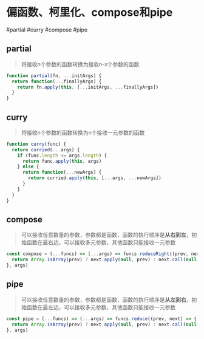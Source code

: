 # 偏函数、柯里化、compose和pipe

#partial #curry #compose #pipe

## partial

> 将接收n个参数的函数转换为接收n-x个参数的函数

```js
function partial(fn, ...initArgs) {
  return function(...finallyArgs) {
    return fn.apply(this, [...initArgs, ...finallyArgs])
  }
}
```
## curry

> 将接收n个参数的函数转换为n个接收一元参数的函数

```js
function curry(func) {
  return curried(...args) {
    if (func.length <= args.length) {
      return func.apply(this, args)
    } else {
      return function(...newArgs) {
        return curried.apply(this, [...args, ...newArgs])
      }
    }
  }
}
```
## compose

> 可以接收任意数量的参数，参数都是函数，函数的执行顺序是**从右到左**，初始函数在最右边，可以接收多元参数，其他函数只能接收一元参数

```js
const compose = (...funcs) => (...args) => funcs.reduceRight((prev, next) => {
  return Array.isArray(prev) ? next.apply(null, prev) : next.call(null, prev)
}, args)
```

## pipe

> 可以接收任意数量的参数，参数都是函数，函数的执行顺序是**从左到右**，初始函数在最左边，可以接收多元参数，其他函数只能接收一元参数

```js
const pipe = (...funcs) => (...args) => funcs.reduce((prev, next) => {
  return Array.isArray(prev) ? next.apply(null, prev) : next.call(null, prev)
}, args)
```